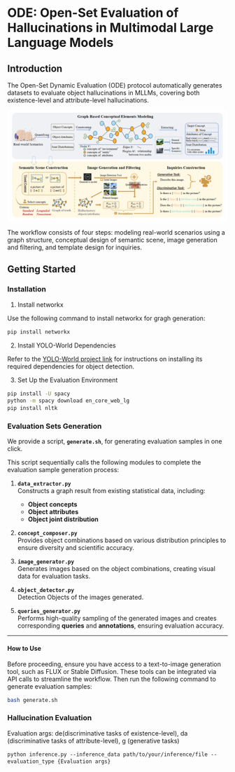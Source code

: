 # ODE: Open-Set Evaluation of Hallucinations in Multimodal Large Language Models

## Introduction
The Open-Set Dynamic Evaluation (ODE) protocol  automatically generates datasets to evaluate object hallucinations in MLLMs, covering both existence-level and attribute-level hallucinations.

![image](figures/method.png)

The workflow consists of four steps: modeling real-world scenarios using a graph structure, conceptual design of semantic scene, image generation and filtering, and template design for inquiries.


## Getting Started
### Installation
1. Install networkx

Use the following command to install networkx for gragh generation:

```bash
pip install networkx
```
2. Install YOLO-World Dependencies 

Refer to the [YOLO-World project link](https://github.com/AILab-CVC/YOLO-World/blob/master/README.md) for instructions on installing its required dependencies for object detection.

3. Set Up the Evaluation Environment

```bash
pip install -U spacy
python -m spacy download en_core_web_lg
pip install nltk
```
### Evaluation Sets Generation
We provide a script, **`generate.sh`**, for generating evaluation samples in one click.


This script sequentially calls the following modules to complete the evaluation sample generation process:

1. **`data_extractor.py`**  
   Constructs a graph result from existing statistical data, including:  
   - **Object concepts**  
   - **Object attributes**  
   - **Object joint distribution**

2. **`concept_composer.py`**  
   Provides object combinations based on various distribution principles to ensure diversity and scientific accuracy.

3. **`image_generator.py`**  
   Generates images based on the object combinations, creating visual data for evaluation tasks.

4. **`object_detector.py`**  
    Detection Objects of the images generated.
5. **`queries_generator.py`**  
   Performs high-quality sampling of the generated images and creates corresponding **queries** and **annotations**, ensuring evaluation accuracy.

---

#### How to Use

Before proceeding, ensure you have access to a text-to-image generation tool, such as FLUX or Stable Diffusion. These tools can be integrated via API calls to streamline the workflow. Then run the following command to generate evaluation samples:

```bash
bash generate.sh
```
### Hallucination Evaluation

Evaluation args: de(discriminative tasks of existence-level), da (discriminative tasks of attribute-level), g (generative tasks)
```
python inference.py --inference_data path/to/your/inference/file --evaluation_type {Evaluation args}
```